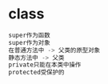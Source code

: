 # class

``` javascript
super作为函数
super作为对象
在普通方法中 -> 父类的原型对象
静态方法中 -> 父类
private只能在本类中操作
protected受保护的
```
